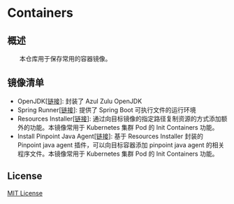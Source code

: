 # Containers
## 概述
&emsp;&emsp;本仓库用于保存常用的容器镜像。

## 镜像清单

- OpenJDK[[链接](https://hub.docker.com/r/centralx/openjdk)]: 封装了 Azul Zulu OpenJDK
- Spring Runner[[链接](https://hub.docker.com/r/centralx/spring-runner)]: 提供了 Spring Boot 可执行文件的运行环境
- Resources Installer[[链接](https://hub.docker.com/r/centralx/install-pinpoint-java-agent)]: 通过向目标镜像的指定路径复制资源的方式添加额外的功能。本镜像常用于 Kubernetes 集群 Pod 的 Init Containers 功能。
- Install Pinpoint Java Agent[[链接](https://hub.docker.com/r/centralx/install-pinpoint-java-agent)]: 基于 Resources Installer 封装的 Pinpoint java agent 插件，可以向目标容器添加 pinpoint java agent 的相关程序文件。本镜像常用于 Kubernetes 集群 Pod 的 Init Containers 功能。

## License
[MIT License](./LICENSE)